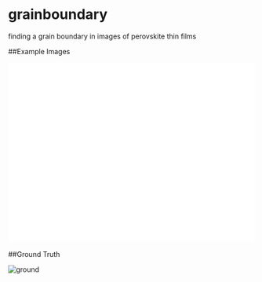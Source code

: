 # grainboundary
finding a grain boundary in images of perovskite thin films


##Example Images

![examples](example_images/example1.png)


##Ground Truth

![ground](example_images/ground_truth1.png,width='500')

